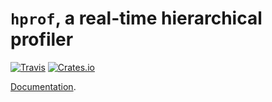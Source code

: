 # `hprof`, a real-time hierarchical profiler

[![Travis](https://img.shields.io/travis/cmr/hprof.svg?style=flat-square)](https://travis-ci.org/cmr/hprof)
[![Crates.io](https://img.shields.io/crates/v/hprof.svg?style=flat-square)](https://crates.io/crates/hprof)

[Documentation](https://cmr.github.io/hprof).
